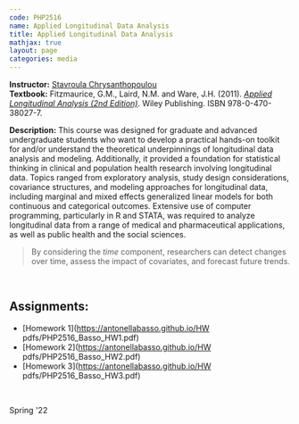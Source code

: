 ```yaml
---
code: PHP2516 
name: Applied Longitudinal Data Analysis 
title: Applied Longitudinal Data Analysis 
mathjax: true
layout: page
categories: media
---
```


**Instructor:** [Stavroula Chrysanthopoulou](https://vivo.brown.edu/display/schrysan) <br>
**Textbook:** Fitzmaurice, G.M., Laird, N.M. and Ware, J.H. (2011). [*Applied Longitudinal Analysis (2nd Edition)*](https://www.wiley.com/en-sg/Applied+Longitudinal+Analysis%2C+2nd+Edition-p-9780470380277). Wiley Publishing. ISBN 978-0-470-38027-7.

<!-- Longitudinal data analysis offers a powerful approach to study temporal changes, individual trajectories, and relationships over time. By considering the within-subject variability and accounting for correlation structures, researchers can gain valuable insights into the dynamic nature of phenomena and make more accurate predictions or informed decisions. -->

**Description:** This course was designed for graduate and advanced undergraduate students who want to develop a practical hands-on toolkit for and/or understand the theoretical underpinnings of longitudinal data analysis and modeling. Additionally, it provided a foundation for statistical thinking in clinical and population health research involving longitudinal data. Topics ranged from exploratory analysis, study design considerations, covariance structures, and modeling approaches for longitudinal data, including marginal and mixed effects generalized linear models for both continuous and categorical outcomes. Extensive use of computer programming, particularly in R and STATA, was required to analyze longitudinal data from a range of medical and pharmaceutical applications, as well as public health and the social sciences. 

> By considering the *time* component, researchers can detect changes over time, assess the impact of covariates, and forecast future trends.

<br>

<h2>Assignments:</h2>

- [Homework 1](https://antonellabasso.github.io/HW pdfs/PHP2516_Basso_HW1.pdf)
- [Homework 2](https://antonellabasso.github.io/HW pdfs/PHP2516_Basso_HW2.pdf)
- [Homework 3](https://antonellabasso.github.io/HW pdfs/PHP2516_Basso_HW3.pdf)
  
&nbsp;

Spring '22
